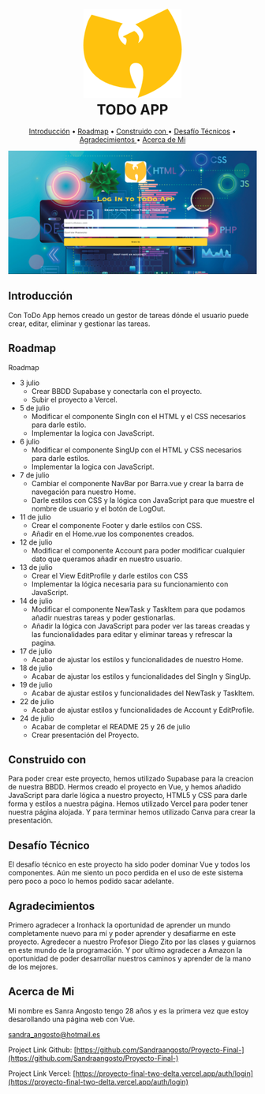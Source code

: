 
<h1 align="center">
  <br>
  <a href="https://proyecto-final-two-delta.vercel.app/auth/login"><img src="./src/Imagenes/logo.png" alt="TO-DO-APP" width="200"></a>
  <br>
  TODO APP
  <br>
</h1>

<!--<h4 align="center">A minimal Markdown Editor desktop app built on top of <a href="http://electron.atom.io" target="_blank">Electron</a>.</h4>

<p align="center">
  <a href="https://badge.fury.io/js/electron-markdownify">
    <img src="https://badge.fury.io/js/electron-markdownify.svg"
         alt="Gitter">
  </a>
  <a href="https://gitter.im/amitmerchant1990/electron-markdownify"><img src="https://badges.gitter.im/amitmerchant1990/electron-markdownify.svg"></a>
  <a href="https://saythanks.io/to/bullredeyes@gmail.com">
      <img src="https://img.shields.io/badge/SayThanks.io-%E2%98%BC-1EAEDB.svg">
  </a>
  <a href="https://www.paypal.me/AmitMerchant">
    <img src="https://img.shields.io/badge/$-donate-ff69b4.svg?maxAge=2592000&amp;style=flat">
  </a>
</p>-->

<p align="center">
  <a href="#Introduccion">Introducción</a> •
  <a href="#Roadmap">Roadmap</a> • 
  <a href="#Construido-con">Construido con </a> •
  <a href="#Desafio-tecnico">Desafío Técnicos</a> •
  <a href="#Agradecimientos">Agradecimientos </a> •
  <a href="#Acerca-de-mi">Acerca de Mi</a>
</p>

<img src="./src/Imagenes/captura.png" alt="screenshot" width="800">

## Introducción

Con ToDo App hemos creado un gestor de tareas dónde el usuario puede crear, editar, eliminar y gestionar las tareas.

<!--## How To Use

To clone and run this application, you'll need [Git](https://git-scm.com) and [Node.js](https://nodejs.org/en/download/) (which comes with [npm](http://npmjs.com)) installed on your computer. From your command line:

```bash
# Clone this repository
$ git clone https://github.com/amitmerchant1990/electron-markdownify

# Go into the repository
$ cd electron-markdownify

# Install dependencies
$ npm install

# Run the app
$ npm start
```

> **Note**
> If you're using Linux Bash for Windows, [see this guide](https://www.howtogeek.com/261575/how-to-run-graphical-linux-desktop-applications-from-windows-10s-bash-shell/) or use `node` from the command prompt.



## Download

You can [download](https://github.com/amitmerchant1990/electron-markdownify/releases/tag/v1.2.0) the latest installable version of Markdownify for Windows, macOS and Linux.

## Emailware

Markdownify is an [emailware](https://en.wiktionary.org/wiki/emailware). Meaning, if you liked using this app or it has helped you in any way, I'd like you send me an email at <bullredeyes@gmail.com> about anything you'd want to say about this software. I'd really appreciate it!
-->

## Roadmap


Roadmap

- 3 julio
    - Crear BBDD Supabase y conectarla con el proyecto.
    - Subir el proyecto a Vercel.
- 5 de julio
    - Modificar el componente SingIn con el HTML y el CSS necesarios para darle estilo.
    - Implementar la logica con JavaScript.
- 6 julio
    - Modificar el componente SingUp con el HTML y CSS necesarios para darle estilos. 
    - Implementar la logica con JavaScript. 
- 7 de julio
    - Cambiar el componente NavBar por Barra.vue y crear la barra de navegación para nuestro Home.
    - Darle estilos con CSS y la lógica con JavaScript para que muestre el nombre de usuario y el botón de LogOut.
- 11 de julio
    - Crear el componente Footer y darle estilos con CSS.
    - Añadir en el Home.vue los componentes creados.
- 12 de julio
    - Modificar el componente Account para poder modificar cualquier dato que queramos añadir en nuestro usuario. 
- 13 de julio
    - Crear el View EditProfile y darle estilos con CSS
    - Implementar la lógica necesaria para su funcionamiento con JavaScript.
- 14 de julio
    - Modificar el componente NewTask  y TaskItem para que podamos añadir nuestras tareas y poder gestionarlas.
    - Añadir la lógica con JavaScript para poder ver las tareas creadas y las funcionalidades para editar y eliminar tareas y refrescar la pagina. 
- 17 de julio
    - Acabar de ajustar los estilos y funcionalidades de nuestro Home. 
- 18 de julio
    - Acabar de ajustar los estilos y funcionalidades del SingIn y SingUp.
- 19 de julio
    - Acabar de ajustar estilos y funcionalidades del NewTask y TaskItem.
- 22 de julio
    - Acabar de ajustar estilos y funcionalidades de Account y EditProfile.
-   24 de julio
    - Acabar de completar el README
25 y 26 de julio
    - Crear presentación del Proyecto.

	

## Construido con 

Para poder crear este proyecto, hemos utilizado Supabase para la creacion de nuestra BBDD.
Hermos creado el proyecto en Vue, y hemos añadido JavaScript para darle lógica a nuestro proyecto, HTML5 y CSS para darle forma y estilos a nuestra página. 
Hemos utilizado Vercel para poder tener nuestra página alojada.
Y para terminar hemos utilizado Canva para crear la presentación. 

## Desafío Técnico

El desafío técnico en este proyecto ha sido poder dominar Vue y todos los componentes. Aún me siento un poco perdida en el uso de este sistema pero poco a poco lo hemos podido sacar adelante.




## Agradecimientos

Primero agradecer a Ironhack la oportunidad de aprender un mundo completamente nuevo para mí y poder aprender y desafiarme en este proyecto.
Agredecer a nuestro Profesor Diego Zito por las clases y guiarnos en este mundo de la programación.
Y por ultimo agradecer a Amazon la oportunidad de poder desarrollar nuestros caminos y aprender de la mano de los mejores.

## Acerca de Mi

Mi nombre es Sanra Angosto tengo 28 años y es la primera vez que estoy desarollando una página web con Vue. 

sandra_angosto@hotmail.es

Project Link Github: [https://github.com/Sandraangosto/Proyecto-Final-](https://github.com/Sandraangosto/Proyecto-Final-)

Project Link Vercel: [https://proyecto-final-two-delta.vercel.app/auth/login](https://proyecto-final-two-delta.vercel.app/auth/login)


<!--https://readme.so/
https://www.readme-templates.com/

## Supabase

Imagina que Supabase es como una caja de herramientas mágica para construir sitios web y aplicaciones. Proporciona muchas herramientas listas para usar que facilitan a los desarrolladores crear experiencias en línea poderosas e interactivas.

### Que es Supabase ?

Supabase es una plataforma que te ayuda a crear aplicaciones web y móviles. Es como un conjunto de herramientas y servicios que los desarrolladores utilizan para crear sitios web y aplicaciones más fácilmente. Proporciona una base de datos (donde puedes almacenar información), autenticación (para gestionar usuarios y contraseñas) y almacenamiento de archivos (para guardar y compartir fotos, videos y otros archivos).

### Por que lo usamos ?

Usamos Supabase porque nos facilita la vida como desarrolladores. Nos ahorra tiempo y esfuerzo al proporcionarnos herramientas poderosas y listas para usar. Con Supabase, podemos construir aplicaciones más rápidamente y con menos código. Además, nos permite almacenar información y gestionar usuarios de forma segura y eficiente.

### Ejemplo

Imagina que quieres construir una aplicación de notas en línea. Con Supabase, puedes crear una base de datos para almacenar todas las notas de los usuarios. También puedes agregar autenticación para que los usuarios puedan registrarse y acceder a sus propias notas. Además, puedes usar el almacenamiento de archivos para permitir a los usuarios adjuntar imágenes a sus notas. Supabase se encarga de toda la parte complicada, y tú solo necesitas escribir un poco de código para personalizar la apariencia y el comportamiento de la aplicación.

## Postgres

### Que es postgres?

PostgreSQL, o Postgres en resumen, es un sistema de gestión de bases de datos relacionales. Básicamente, es un software que nos ayuda a almacenar y organizar grandes cantidades de información de manera estructurada. Puedes pensar en ello como una versión avanzada de una hoja de cálculo, pero más potente y capaz de manejar una amplia gama de datos.

### Porque lo usamos ?

Usamos PostgreSQL porque nos permite almacenar y recuperar datos de manera eficiente. Es muy confiable y puede manejar grandes cantidades de información sin problemas. Además, tiene muchas características avanzadas, como el soporte para consultas complejas y la capacidad de mantener la integridad de los datos. Es ampliamente utilizado en aplicaciones empresariales y proyectos grandes donde la precisión y la seguridad de los datos son fundamentales.

## Diff entre postgress y supabase

Supabase:
Supabase es una plataforma de código abierto que combina múltiples herramientas y servicios para simplificar el proceso de construcción de aplicaciones web y móviles. Incluye una base de datos PostgreSQL, un sistema de autenticación y almacenamiento de archivos, entre otras características. Supabase proporciona una configuración lista para usar que facilita a los desarrolladores la creación rápida de aplicaciones. También ofrece capacidades en tiempo real, lo que permite que las aplicaciones actualicen los datos en tiempo real sin requerir actualizaciones manuales.

PostgreSQL:
PostgreSQL, a menudo conocido como Postgres, es un sistema de gestión de bases de datos relacionales (RDBMS) de código abierto, poderoso y altamente confiable. Está diseñado para almacenar y gestionar datos estructurados de manera eficiente. PostgreSQL ofrece un conjunto robusto de características, que incluyen soporte para consultas complejas, integridad de datos, escalabilidad y capacidad de extensión. Se utiliza ampliamente en diversas aplicaciones e industrias, especialmente en proyectos que requieren un alto nivel de integridad de datos, seguridad y escalabilidad.

Diferencias:

Funcionalidad: Supabase se basa en PostgreSQL, lo que significa que utiliza PostgreSQL como su motor de base de datos subyacente. Sin embargo, Supabase agrega herramientas y servicios adicionales, como autenticación y almacenamiento de archivos, para proporcionar una plataforma integrada para la construcción de aplicaciones. PostgreSQL, por otro lado, se centra únicamente en proporcionar un sistema de gestión de bases de datos relacionales potente y flexible.

Facilidad de uso: Supabase ofrece una experiencia más amigable y simplificada para los desarrolladores. Proporciona una configuración simplificada e incluye componentes y bibliotecas preconstruidas que facilitan la construcción de aplicaciones. PostgreSQL, al ser un RDBMS independiente, requiere una configuración y ajuste más manuales.

Capacidades en tiempo real: Una ventaja significativa de Supabase son sus capacidades en tiempo real, que permiten a las aplicaciones escuchar los cambios de datos en tiempo real. Esta función no está disponible solo en PostgreSQL y requiere una implementación y configuración adicionales.

Flexibilidad: Si bien Supabase proporciona una plataforma simplificada e integrada, PostgreSQL ofrece más flexibilidad y control sobre la configuración y la instalación de la base de datos. Con PostgreSQL, los desarrolladores tienen un control total sobre la gestión de la base de datos y pueden personalizarla según sus requisitos específicos. -->
